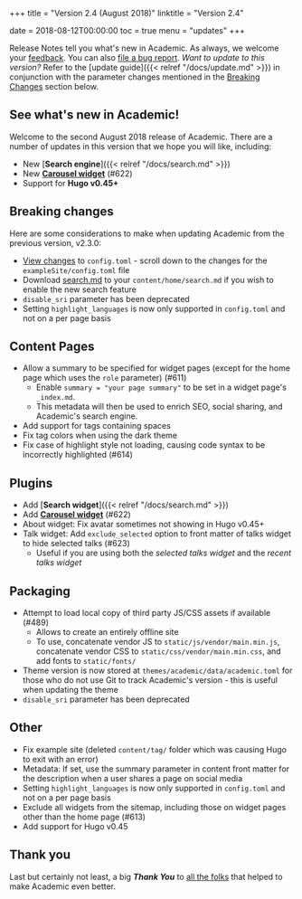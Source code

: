 +++
title = "Version 2.4 (August 2018)"
linktitle = "Version 2.4"

date = 2018-08-12T00:00:00
toc = true
menu = "updates"
+++

Release Notes tell you what's new in Academic. As always, we welcome your [feedback](https://github.com/gcushen/hugo-academic/issues). You can also [file a bug report](https://github.com/gcushen/hugo-academic/issues). *Want to update to this version?* Refer to the [update guide]({{< relref "/docs/update.md" >}}) in conjunction with the parameter changes mentioned in the [Breaking Changes](#breaking-changes) section below.

## See what's new in Academic!

Welcome to the second August 2018 release of Academic. There are a number of updates in this version that we hope you will like, including:

- New [**Search engine**]({{< relref "/docs/search.md" >}})
- New [**Carousel widget**](https://raw.githubusercontent.com/gcushen/hugo-academic/master/exampleSite/content/home/hero_carousel.md) (#622)
- Support for **Hugo v0.45+**

## Breaking changes

Here are some considerations to make when updating Academic from the previous version, v2.3.0:

- [View changes](https://github.com/gcushen/hugo-academic/compare/v2.3.0...v2.4.0#files_bucket) to `config.toml` - scroll down to the changes for the `exampleSite/config.toml` file
- Download [search.md](https://raw.githubusercontent.com/gcushen/hugo-academic/master/exampleSite/content/home/search.md) to your `content/home/search.md` if you wish to enable the new search feature
- `disable_sri` parameter has been deprecated
- Setting `highlight_languages` is now only supported in `config.toml` and not on a per page basis

## Content Pages

- Allow a summary to be specified for widget pages (except for the home page which uses the `role` parameter) (#611)
  - Enable `summary = "your page summary"` to be set in a widget page's `_index.md`.    
  - This metadata will then be used to enrich SEO, social sharing, and Academic's search engine. 
- Add support for tags containing spaces
- Fix tag colors when using the dark theme 
- Fix case of highlight style not loading, causing code syntax to be incorrectly highlighted (#614)

## Plugins

- Add [**Search widget**]({{< relref "/docs/search.md" >}})
- Add [**Carousel widget**](https://raw.githubusercontent.com/gcushen/hugo-academic/master/exampleSite/content/home/hero_carousel.md) (#622)
- About widget: Fix avatar sometimes not showing in Hugo v0.45+
- Talk widget: Add `exclude_selected` option to front matter of talks widget to hide selected talks (#623)
  - Useful if you are using both the *selected talks widget* and the *recent talks widget*

## Packaging

- Attempt to load local copy of third party JS/CSS assets if available (#489)
  - Allows to create an entirely offline site
  - To use, concatenate vendor JS to `static/js/vendor/main.min.js`, concatenate vendor CSS to `static/css/vendor/main.min.css`, and add fonts to `static/fonts/`
- Theme version is now stored at `themes/academic/data/academic.toml` for those who do not use Git to track Academic's version - this is useful when updating the theme
- `disable_sri` parameter has been deprecated

## Other

- Fix example site (deleted `content/tag/` folder which was causing Hugo to exit with an error)
- Metadata: If set, use the summary parameter in content front matter for the description when a user shares a page on social media
- Setting `highlight_languages` is now only supported in `config.toml` and not on a per page basis
- Exclude all widgets from the sitemap, including those on widget pages other than the home page (#613)
- Add support for Hugo v0.45

## Thank you

Last but certainly not least, a big **_Thank You_** to [all the folks](https://github.com/gcushen/hugo-academic/graphs/contributors) that helped to make Academic even better.

